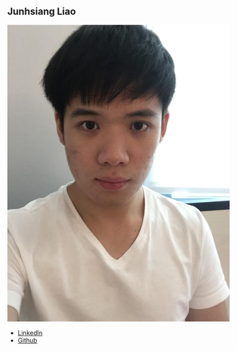Junhsiang Liao
------------

![](photos/jun-hsiang-liao.jpg)

* [LinkedIn](https://www.linkedin.com/in/junhsiangliao/)
* [Github](https://github.com/joe83830)
